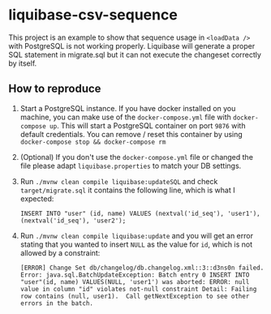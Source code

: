 # liquibase-csv-sequence

This project is an example to show that sequence usage in `<loadData />` with PostgreSQL is not working properly.
Liquibase will generate a proper SQL statement in migrate.sql but it can not execute the changeset correctly by itself.

## How to reproduce
1. Start a PostgreSQL instance. If you have docker installed on you machine, you can make use of the `docker-compose.yml`
    file with `docker-compose up`. This will start a PostgreSQL container on port `9876` with default credentials. You can
    remove / reset this container by using `docker-compose stop && docker-compose rm`
    
2. (Optional) If you don't use the `docker-compose.yml` file or changed the file please adapt `liquibase.properties` to match your DB settings.

3. Run `./mvnw clean compile liquibase:updateSQL` and check `target/migrate.sql` it contains the following line, which is what I expected:
    ```
    INSERT INTO "user" (id, name) VALUES (nextval('id_seq'), 'user1'),(nextval('id_seq'), 'user2');
    ```

4. Run `./mvnw clean compile liquibase:update` and you will get an error stating that you wanted to insert `NULL` as the value for `id`, which is not allowed by a constraint:
    ```
    [ERROR] Change Set db/changelog/db.changelog.xml::3::d3ns0n failed.  Error: java.sql.BatchUpdateException: Batch entry 0 INSERT INTO "user"(id, name) VALUES(NULL, 'user1') was aborted: ERROR: null value in column "id" violates not-null constraint Detail: Failing row contains (null, user1).  Call getNextException to see other errors in the batch.
    ```
